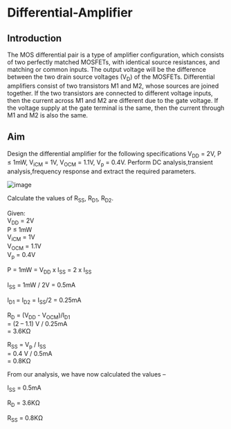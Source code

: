 # Differential-Amplifier
## Introduction
The MOS differential pair is a type of amplifier configuration, which consists of two perfectly matched MOSFETs, with identical source resistances, and matching or common inputs. The output voltage will be
the difference between the two drain source voltages (V<sub>D</sub>) of the MOSFETs. Differential amplifiers consist of two transistors M1 and M2, whose sources are joined together. If the two transistors are connected to different voltage inputs, then the current across M1 and M2 are different due to the gate voltage. If the voltage supply at the gate terminal is the same, then the current through M1 and M2 is also the same. 

## Aim
Design the differential amplifier for the following specifications V<sub>DD</sub> = 2V, P ≤ 1mW, V<sub>iCM</sub> = 1V, V<sub>OCM</sub> = 1.1V, V<sub>p</sub> = 0.4V. Perform DC analysis,transient analysis,frequency response and extract the required parameters.

![image](https://github.com/user-attachments/assets/15cf072c-61f5-47d6-b563-518b3e7d5514)

Calculate the values of R<sub>SS</sub>, R<sub>D1</sub>, R<sub>D2</sub>.

Given:<br>
V<sub>DD</sub> = 2V<br>
P ≤ 1mW<br>
V<sub>iCM</sub> = 1V<br>
V<sub>OCM</sub> = 1.1V<br>
V<sub>p</sub> = 0.4V<br>

P = 1mW = V<sub>DD</sub> x I<sub>SS</sub> = 2 x I<sub>SS</sub>

I<sub>SS</sub> = 1mW / 2V = 0.5mA

I<sub>D1</sub> = I<sub>D2</sub> = I<sub>SS</sub>/2 = 0.25mA

R<sub>D</sub> = (V<sub>DD</sub> - V<sub>OCM</sub>)/I<sub>D1</sub><br>
              = (2 – 1.1) V / 0.25mA<br>
              = 3.6KΩ<br> 

R<sub>SS</sub> = V<sub>p</sub> / I<sub>SS</sub><br>
               = 0.4 V / 0.5mA <br>
               = 0.8KΩ<br>


From our analysis, we have now calculated the values –

I<sub>SS</sub> = 0.5mA

R<sub>D</sub> = 3.6KΩ

R<sub>SS</sub> = 0.8KΩ


